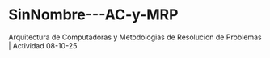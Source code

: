 # SinNombre---AC-y-MRP
Arquitectura de Computadoras y Metodologias de Resolucion de Problemas | Actividad 08-10-25
